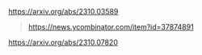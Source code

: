 https://arxiv.org/abs/2310.03589
> https://news.ycombinator.com/item?id=37874891

https://arxiv.org/abs/2310.07820